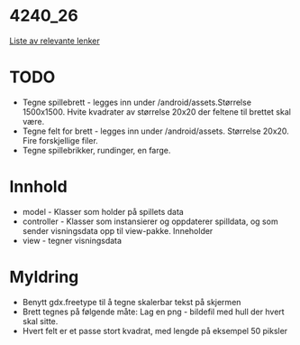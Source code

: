 # 4240_26
[Liste av relevante lenker](https://github.com/vegardbb/4240_26/blob/helpdesk/progark-doc)

# TODO
+ Tegne spillebrett - legges inn under /android/assets.Størrelse 1500x1500. Hvite kvadrater av størrelse 20x20 der feltene til brettet skal være.
+ Tegne felt for brett - legges inn under /android/assets. Størrelse 20x20. Fire forskjellige filer.
+ Tegne spillebrikker, rundinger, en farge.

# Innhold
+ model - Klasser som holder på spillets data
+ controller - Klasser som instansierer og oppdaterer spilldata, og som sender visningsdata opp til view-pakke. Inneholder
+ view - tegner visningsdata

# Myldring
+ Benytt gdx.freetype til å tegne skalerbar tekst på skjermen
+ Brett tegnes på følgende måte: Lag en png - bildefil med hull der hvert skal sitte.
+ Hvert felt er et passe stort kvadrat, med lengde på eksempel 50 piksler